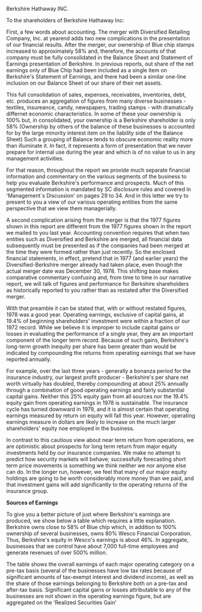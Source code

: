 Berkshire Hathaway INC.

To the shareholders of Berkshire Hathaway Inc:

First, a few words about accounting. The merger with Diversified Retailing Company, Inc. at yearend adds two new complications in the presentation of our financial results. After the merger, our ownership of Blue chip stamps increased to approximately 58% and, therefore, the accounts of that company must be fully consolidated in the Balance Sheet and Statement of Earnings presentation of Berkshire. In previous reports, out share of the net earnings only of Blue Chip had been included as a single item on Berkshire's Statement of Earnings, and there had been a similar one-line inclusion on our Balance Sheet of our share of their net assets.

This full consolidation of sales, expenses, receivables, inventories, debt, etc. produces an aggregation of figures from many diverse businesses - textiles, insureance, candy, newspapers, trading stamps - with dramatically differnet economic characteristics. In some of these your ownership is 100% but, in consolidated, your ownership is a Berkshire shareholder is only 58% (Ownership by others of the balance of these businesses is accounted for by the large minority interest item on the liability side of the Balance Sheet) Such a grouping of Balance tends to obscure economic reality more than illuminate it. In fact, it represents a form of presentation that we never prepare for internal use during the year and which is of no value to us in any management activities.

For that reason, throughout the report we provide much separate financial information and commentary on the various segments of the business to help you evaluate Berkshire's performance and prospects. Much of this segmented information is mandated by SC disclosure rules and covered in 'Management`s Discussion' on pages 29 to 34. And in this letter we try to present to you a view of our various operating entities from the same perspective that we view them managerially.

A second complication arising from the merger is that the 1977 figures shown in this report are different from the 1977 figures shown in the report we mailed to you last year. Accounting convention requires that when two entities such as Diversified and Berkshire are merged, all financial data subsequently must be presented as if the companies had been merged at the time they were formed rather than just recently. So the enclosed financial statements, in effect, pretend that in 1977 (and earlier years) the Diversified-Berkshire merger already had taken place, even though the actual merger date was December 30, 1978. This shifting base makes comparative commentary confusing and, from time to time in our narrative report, we will talk of figures and performance for Berkshire shareholders as historically reported to you rather than as restated after the Diversified merger.

With that preamble it can be stated that, with or without restated figures, 1978 was a good year. Operating earnings, exclusive of capital gains, at 19.4% of beginning shareholders' investment were within a fraction of our 1972 record. While we believe it is improper to include capital gains or losses in evaluating the performance of a single year, they are an important component of the longer term record. Because of such gains, Berkshire's long-term growth inequity per share has benn greater than would be indicated by compounding the returns from operating earnings that we have reported annually.

For example, over the last three years - generally a bonanza period for the insurance industry, our largest profit producer - Berkshire's per share net worth virtually has doubled, thereby compounding at about 25% annually through a combination of good operating earnings and fairly substantial capital gains. Neither this 25% equity gain from all sources nor the 19.4% equity gain from operating earnings in 1978 is sustainable. The insurance cycle has turned downward in 1979, and it is almost certain that operating earnings measured by return on equity will fall this year. However, operating earnings measure in dollars are likely to increase on the much larger shareholders' equity noe employed in the business.

In contrast to this cautious view about near term return from operations, we are optimistic about prospects for long term return from major equity investments held by our insurance companies. We make no attempt to predict how security markets will behave; successfully forecasting short term price movements is something we think neither we nor anyone else can do. In the longer run, however, we feel that many of our major equity holdings are going to be worth considerably more money than we paid, and that investment gains will add significantly to the operating returns of the insurance group.

**Sources of Earnings**

To give you a better picture of just where Berkshire's earnings are produced, we show below a table which requires a little explanation. Berkshire owns close to 58% of Blue chip which, in addition to 100% ownership of several businesses, owns 80% Wesco Financial Corporation. Thus, Berkshire's equity in Wesco's earnings is about 46%. In aggregate, businesses that we control have about 7,000 full-time employees and generate revenues of over 500% million.

The table shows the overall earnings of each major operating category on a pre-tax basis (several of the businesses have low tax rates because of significant amounts of tax-exempt interest and dividend income), as well as the share of those earnings belonging to Berkshire both on a pre-tax and after-tax basis. Significant capital gains or losses attributable to any of the businesses are not shown in the operating earnings figure, but are aggregated on the 'Realized Securities Gain'





















